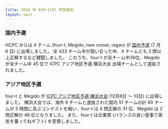 ```yaml
---
title: 2018 年 ACM-ICPC 参加報告
layout: post
---
```


### 国内予選

 HCPC からは 4 チーム (four-t, Megido, new comer, ragan) が [国内予選](https://icpc.iisf.or.jp/2018-yokohama/domestic/) (7 月 6 日) に出場しました。
全 433 チーム中が競い合った中、4 チームとも 3 問以上正解するなど健闘しました。
このうち、four-t が全チーム中39位、Megido が全チーム中 45 位で ICPC アジア地区予選 横浜大会 出場チームとして選抜されました。

### アジア地区予選

four-t と Megido が [ICPC アジア地区予選 横浜大会](https://icpc.iisf.or.jp/2018-yokohama/asiaregional/) (12月8日 〜 10日) に出場しました。
横浜大会では、海外 9 チームと選抜された国内 51 チームの計 60 チームが 5 時間に及ぶコンテストを戦い、four-t は 4 問正解の 31 位、Megido は 2 問正解の 48 位となりました。
また、four-t は企業賞 (バランスの良い食事で英気を養ってねギフト) を受賞しました。